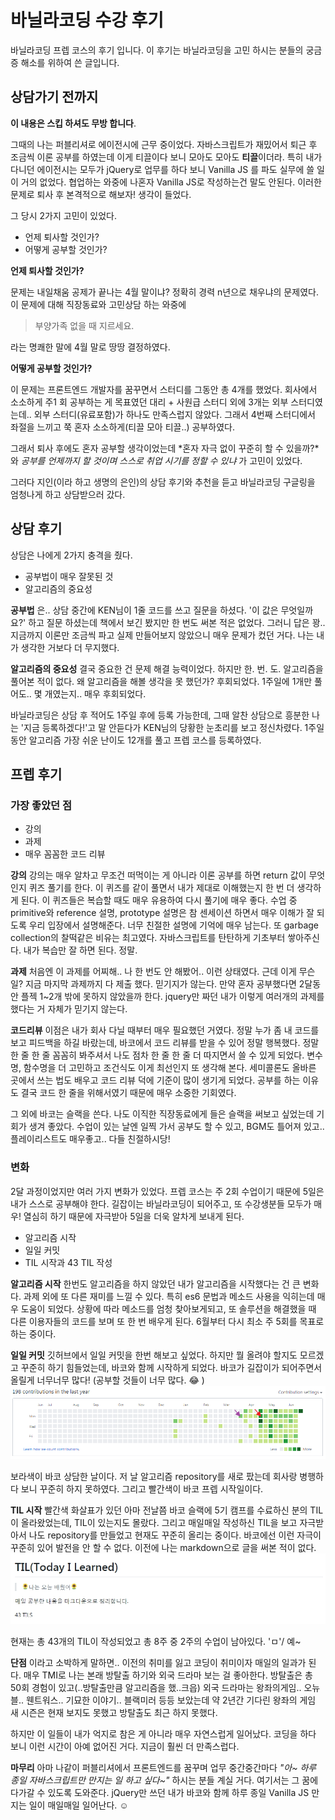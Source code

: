 # 바닐라코딩 수강 후기

바닐라코딩 프렙 코스의 후기 입니다.
이 후기는 바닐라코딩을 고민 하시는 분들의 궁금증 해소를 위하여 쓴 글입니다.

## 상담가기 전까지

**이 내용은 스킵 하셔도 무방 합니다**.

그때의 나는 퍼블리셔로 에이전시에 근무 중이었다. 자바스크립트가 재밌어서 퇴근 후 조금씩 이론 공부를 하였는데 이게 티끌이다 보니 모아도 모아도 **티끌**이더라. 특히 내가 다니던 에이전시는 모두가 jQuery로 업무를 하다 보니 Vanilla JS 를 파도 실무에 쓸 일이 거의 없었다. 협업하는 와중에 나혼자 Vanilla JS로 작성하는건 말도 안된다. 이러한 문제로 퇴사 후 본격적으로 해보자! 생각이 들었다.

그 당시 2가지 고민이 있었다.

* 언제 퇴사할 것인가?
* 어떻게 공부할 것인가?

**언제 퇴사할 것인가?**

문제는 내일채움 공제가 끝나는 4월 말이냐? 정확히 경력 n년으로 채우냐의 문제였다.
이 문제에 대해 직장동료와 고민상담 하는 와중에

> 부양가족 없을 때 지르세요.

라는 명쾌한 말에 4월 말로 땅땅 결정하였다.

**어떻게 공부할 것인가?**

이 문제는 프론트엔드 개발자를 꿈꾸면서 스터디를 그동안 총 4개를 했었다.
회사에서 소소하게 주1 회 공부하는 게 목표였던 대리 + 사원급 스터디 외에 3개는 외부 스터디였는데.. 외부 스터디(유료포함)가 하나도 만족스럽지 않았다. 그래서 4번째 스터디에서 좌절을 느끼고 쭉 혼자 소소하게(티끌 모아 티끌..) 공부하였다. 

그래서 퇴사 후에도 혼자 공부할 생각이었는데 *혼자 자극 없이 꾸준히 할 수 있을까?*와 *공부를 언제까지 할 것이며 스스로 취업 시기를 정할 수 있냐* 가 고민이 있었다. 

그러다 지인(이라 하고 생명의 은인)의 상담 후기와 추천을 듣고 바닐라코딩 구글링을 엄청나게 하고 상담받으러 갔다.

## 상담 후기

상담은 나에게 2가지 충격을 줬다.

* 공부법이 매우 잘못된 것
* 알고리즘의 중요성

**공부법**
은.. 상담 중간에 KEN님이 1줄 코드를 쓰고 질문을 하셨다. '이 값은 무엇일까요?' 하고 질문 하셨는데 책에서 보긴 봤지만 한 번도 써본 적은 없었다. 그러니 답은 꽝.. 지금까지 이론만 조금씩 파고 실제 만들어보지 않았으니 매우 문제가 컸던 거다. 나는 내가 생각한 거보다 더 무지했다. 

**알고리즘의 중요성**
결국 중요한 건 문제 해결 능력이었다.
하지만 한. 번. 도. 알고리즘을 풀어본 적이 없다. 왜 알고리즘을 해볼 생각을 못 했던가? 후회되었다. 1주일에 1개만 풀어도.. 몇 개였는지.. 매우 후회되었다.

바닐라코딩은 상담 후 적어도 1주일 후에 등록 가능한데, 그때 알찬 상담으로 흥분한 나는 '지금 등록하겠다!'고 말 안듣다가 KEN님의 당황한 눈초리를 보고 정신차렸다. 1주일동안 알고리즘 가장 쉬운 난이도 12개를 풀고 프렙 코스를 등록하였다.

## 프렙 후기

### 가장 좋았던 점

* 강의
* 과제
* 매우 꼼꼼한 코드 리뷰

**강의**
강의는 매우 알차고 무조건 떠먹이는 게 아니라 이론 공부를 하면 return 값이 무엇인지 퀴즈 풀기를 한다. 이 퀴즈를 같이 풀면서 내가 제대로 이해했는지 한 번 더 생각하게 된다. 이 퀴즈들은 복습할 때도 매우 유용하여 다시 풀기에 매우 좋다. 
수업 중 primitive와 reference 설명,  prototype 설명은 참 센세이션 하면서 매우 이해가 잘 되도록 우리 입장에서 설명해준다. 너무 친절한 설명에 기억에 매우 남는다. 또 garbage collection의 찰떡같은 비유는 최고였다. 자바스크립트를 탄탄하게 기초부터 쌓아주신다. 내가 복습만 잘 하면 된다. 정말. 

**과제**
처음엔 이 과제를 어찌해.. 나 한 번도 안 해봤어.. 이런 상태였다. 근데 이게 무슨 일? 지금 마지막 과제까지 다 제출 했다. 믿기지가 않는다. 만약 혼자 공부했다면 2달동안 플젝 1~2개 밖에 못하지 않았을까 한다. jquery만 짜던 내가 이렇게 여러개의 과제를 했다는 거 자체가 믿기지 않는다. 

**코드리뷰**
이점은 내가 회사 다닐 때부터 매우 필요했던 거였다. 
정말 누가 좀 내 코드를 보고 피드백을 하길 바랐는데, 바코에서 코드 리뷰를 받을 수 있어 정말 행복했다.
정말 한 줄 한 줄 꼼꼼히 봐주셔서 나도 점차 한 줄 한 줄 더 따지면서 쓸 수 있게 되었다. 
변수명, 함수명을 더 고민하고 조건식도 이게 최선인지 또 생각해 본다. 세미콜론도 올바른 곳에서 쓰는 법도 배우고 코드 리뷰 덕에 기준이 많이 생기게 되었다.
공부를 하는 이유도 결국 코드 한 줄을 위해서였기 때문에 매우 소중한 기회였다. 

그 외에 바코는 슬랙을 쓴다. 나도 이직한 직장동료에게 들은 슬랙을 써보고 싶었는데 기회가 생겨 좋았다. 수업이 있는 날엔 일찍 가서 공부도 할 수 있고, BGM도 틀어져 있고.. 플레이리스트도 매우좋고.. 다들 친절하시당! 

### 변화

2달 과정이었지만 여러 가지 변화가 있었다. 
프렙 코스는 주 2회 수업이기 때문에 5일은 내가 스스로 공부해야 한다. 길잡이는 바닐라코딩이 되어주고, 또 수강생분들 모두가 매우! 열심히 하기 때문에 자극받아 5일을 더욱 알차게 보내게 된다.

* 알고리즘 시작
* 일일 커밋
* TIL 시작과 43 TIL 작성

**알고리즘 시작**
한번도 알고리즘을 하지 않았던 내가 알고리즘을 시작했다는 건 큰 변화다. 과제 외에 또 다른 재미를 느낄 수 있다. 특히 es6 문법과 메소드 사용을 익히는데 매우 도움이 되었다. 상황에 따라 메소드를 엄청 찾아보게되고, 또 솔루션을 해결했을 때 다른 이용자들의 코드를 보며 또 한 번 배우게 된다. 6월부터 다시 최소 주 5회를 목표로 하는 중이다.

**일일 커밋**
깃허브에서 일일 커밋을 한번 해보고 싶었다. 하지만 뭘 올려야 할지도 모르겠고 꾸준히 하기 힘들었는데, 바코와 함께 시작하게 되었다. 바코가 길잡이가 되어주면서 올릴게 너무너무 많다! (공부할 것들이 너무 많다. :joy: )
![github](images/github.png)

보라색이 바코 상담한 날이다. 저 날 알고리즘 repository를 새로 팠는데 회사랑 병행하다 보니 꾸준히 하지 못하였다. 그리고 빨간색이 바코 프렙 시작일이다. 

**TIL 시작**
빨간색 화살표가 있던 아마 전날쯤 바코 슬랙에 5기 캠프를 수료하신 분의 TIL이 올라왔었는데, TIL이 있는지도 몰랐다. 
그리고 매일매일 작성하신 TIL을 보고 자극받아서 나도 repository를 만들었고 현재도 꾸준히 올리는 중이다. 바코에선 이런 자극이 꾸준히 있어 발전을 안 할 수 없다. 이전에 나는 markdown으로 글을 써본 적이 없다.
![til](images/til.jpg)

현재는 총 43개의 TIL이 작성되었고 총 8주 중 2주의 수업이 남아있다. 'ㅁ'/ 예~

**단점**
이라고 소박하게 말하면.. 이전의 취미를 잃고 코딩이 취미이자 매일의 일과가 된다.
매우 TMI로 나는 본래 방탈출 하기와 외국 드라마 보는 걸 좋아한다. 방탈출은 총 50회 경험이 있고(..방탈출만큼 알고리즘을 했..크읍) 외국 드라마는 왕좌의게임.. 오뉴블.. 웬트워스.. 기묘한 이야기.. 블랙미러 등등 보았는데 약 2년간 기다린 왕좌의  게임 새 시즌은 현재 보지도 못했고 방탈출도 최근 하지 못했다. 

하지만 이 일들이 내가 억지로 참은 게 아니라 매우 자연스럽게 일어났다. 코딩을 하다 보니 이런 시간이 아예 없어진 거다. 지금이 훨씬 더 만족스럽다.

**마무리**
아마 나같이 퍼블리셔에서 프론트엔드를 꿈꾸며 업무 중간중간마다 *"아~ 하루 종일 자바스크립트만 만지는 일 하고 싶다~"* 하시는 분들 계실 거다. 여기서는 그 꿈에 다가갈 수 있도록 도와준다. jQuery만 쓰던 내가 바코와 함께 하루 종일 Vanilla JS 만지는 일이 매일매일 일어난다. :relaxed: